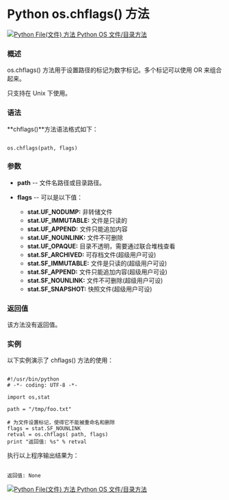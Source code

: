 Python os.chflags() 方法
======================

 [![Python File(文件) 方法](../images/up.gif)
 Python OS 文件/目录方法](os-file-methods.html)


  ### 概述

 os.chflags() 方法用于设置路径的标记为数字标记。多个标记可以使用 OR 来组合起来。

 只支持在 Unix 下使用。

 ### 语法

 **chflags()**方法语法格式如下：

 
```

os.chflags(path, flags)

```

 ### 参数

  * **path** -- 文件名路径或目录路径。 


 * **flags** -- 可以是以下值： 

 
	 + **stat.UF\_NODUMP:** 非转储文件
	 + **stat.UF\_IMMUTABLE:** 文件是只读的
	 + **stat.UF\_APPEND:** 文件只能追加内容 
	 + **stat.UF\_NOUNLINK:** 文件不可删除
	 + **stat.UF\_OPAQUE:** 目录不透明，需要通过联合堆栈查看
	 + **stat.SF\_ARCHIVED:** 可存档文件(超级用户可设) 
	 + **stat.SF\_IMMUTABLE:** 文件是只读的(超级用户可设)
	 + **stat.SF\_APPEND:** 文件只能追加内容(超级用户可设) 
	 + **stat.SF\_NOUNLINK:** 文件不可删除(超级用户可设) 
	 + **stat.SF\_SNAPSHOT:** 快照文件(超级用户可设) 
	  
  ### 返回值

 该方法没有返回值。

 ### 实例

 以下实例演示了 chflags() 方法的使用：

 
```

#!/usr/bin/python
# -*- coding: UTF-8 -*-

import os,stat

path = "/tmp/foo.txt"

# 为文件设置标记，使得它不能被重命名和删除
flags = stat.SF_NOUNLINK
retval = os.chflags( path, flags)
print "返回值: %s" % retval

```

 执行以上程序输出结果为：

 
```

返回值: None

```

 [![Python File(文件) 方法](../images/up.gif)
 Python OS 文件/目录方法](os-file-methods.html)